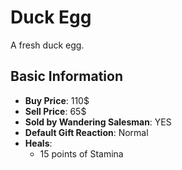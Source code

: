 # Duck Egg

A fresh duck egg.

## Basic Information

- **Buy Price**: 110$
- **Sell Price**: 65$
- **Sold by Wandering Salesman**: YES
- **Default Gift Reaction**: Normal
- **Heals**:
  - 15 points of Stamina